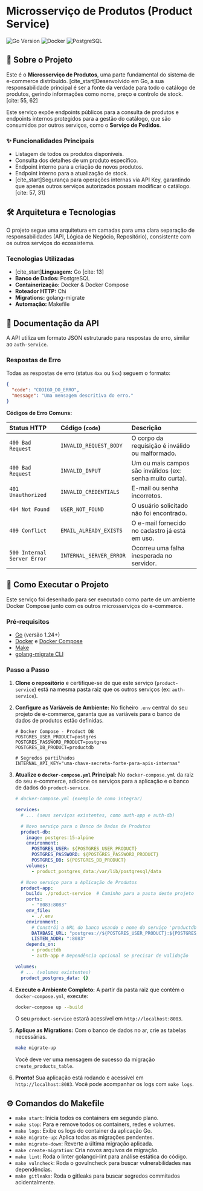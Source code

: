 # Microsserviço de Produtos (Product Service)

![Go Version](https://img.shields.io/badge/Go-1.24-blue.svg)
![Docker](https://img.shields.io/badge/Docker-20.10-blue.svg)
![PostgreSQL](https://img.shields.io/badge/PostgreSQL-15-blue.svg)

## 📖 Sobre o Projeto

Este é o **Microsserviço de Produtos**, uma parte fundamental do sistema de e-commerce distribuído. [cite_start]Desenvolvido em Go, a sua responsabilidade principal é ser a fonte da verdade para todo o catálogo de produtos, gerindo informações como nome, preço e controlo de stock. [cite: 55, 62]

Este serviço expõe endpoints públicos para a consulta de produtos e endpoints internos protegidos para a gestão do catálogo, que são consumidos por outros serviços, como o **Serviço de Pedidos**.

### ✨ Funcionalidades Principais
* Listagem de todos os produtos disponíveis.
* Consulta dos detalhes de um produto específico.
* Endpoint interno para a criação de novos produtos.
* Endpoint interno para a atualização de stock.
* [cite_start]Segurança para operações internas via API Key, garantindo que apenas outros serviços autorizados possam modificar o catálogo. [cite: 57, 31]

## 🛠️ Arquitetura e Tecnologias

O projeto segue uma arquitetura em camadas para uma clara separação de responsabilidades (API, Lógica de Negócio, Repositório), consistente com os outros serviços do ecossistema.

### Tecnologias Utilizadas
* [cite_start]**Linguagem:** Go [cite: 13]
* **Banco de Dados:** PostgreSQL
* **Containerização:** Docker & Docker Compose
* **Roteador HTTP:** Chi
* **Migrations:** golang-migrate
* **Automação:** Makefile
## 📜 Documentação da API

A API utiliza um formato JSON estruturado para respostas de erro, similar ao `auth-service`.

### Respostas de Erro
Todas as respostas de erro (status `4xx` ou `5xx`) seguem o formato:
```json
{
  "code": "CODIGO_DO_ERRO",
  "message": "Uma mensagem descritiva do erro."
}
```

**Códigos de Erro Comuns:**

| Status HTTP | Código (`code`) | Descrição |
| :--- | :--- | :--- |
| `400 Bad Request` | `INVALID_REQUEST_BODY` | O corpo da requisição é inválido ou malformado. |
| `400 Bad Request` | `INVALID_INPUT` | Um ou mais campos são inválidos (ex: senha muito curta). |
| `401 Unauthorized`| `INVALID_CREDENTIALS` | E-mail ou senha incorretos. |
| `404 Not Found` | `USER_NOT_FOUND` | O usuário solicitado não foi encontrado. |
| `409 Conflict` | `EMAIL_ALREADY_EXISTS` | O e-mail fornecido no cadastro já está em uso. |
| `500 Internal Server Error` | `INTERNAL_SERVER_ERROR` | Ocorreu uma falha inesperada no servidor. |

## 🚀 Como Executar o Projeto

Este serviço foi desenhado para ser executado como parte de um ambiente Docker Compose junto com os outros microsserviços do e-commerce.

### Pré-requisitos
* [Go](https://go.dev/doc/install) (versão 1.24+)
* [Docker](https://docs.docker.com/get-docker/) e [Docker Compose](https://docs.docker.com/compose/install/)
* [Make](https://www.gnu.org/software/make/)
* [golang-migrate CLI](https://github.com/golang-migrate/migrate/tree/master/cmd/migrate)

### Passo a Passo
1.  **Clone o repositório** e certifique-se de que este serviço (`product-service`) está na mesma pasta raiz que os outros serviços (ex: `auth-service`).

2.  **Configure as Variáveis de Ambiente:**
    No ficheiro `.env` central do seu projeto de e-commerce, garanta que as variáveis para o banco de dados de produtos estão definidas.
    ```env
    # Docker Compose - Product DB
    POSTGRES_USER_PRODUCT=postgres
    POSTGRES_PASSWORD_PRODUCT=postgres
    POSTGRES_DB_PRODUCT=productdb
    
    # Segredos partilhados
    INTERNAL_API_KEY="uma-chave-secreta-forte-para-apis-internas"
    ```

3.  **Atualize o `docker-compose.yml` Principal:**
    No `docker-compose.yml` da raiz do seu e-commerce, adicione os serviços para a aplicação e o banco de dados do `product-service`.
    ```yaml
    # docker-compose.yml (exemplo de como integrar)

    services:
      # ... (seus serviços existentes, como auth-app e auth-db)

      # Novo serviço para o Banco de Dados de Produtos
      product-db:
        image: postgres:15-alpine
        environment:
          POSTGRES_USER: ${POSTGRES_USER_PRODUCT}
          POSTGRES_PASSWORD: ${POSTGRES_PASSWORD_PRODUCT}
          POSTGRES_DB: ${POSTGRES_DB_PRODUCT}
        volumes:
          - product_postgres_data:/var/lib/postgresql/data

      # Novo serviço para a Aplicação de Produtos
      product-app:
        build: ./product-service  # Caminho para a pasta deste projeto
        ports:
          - "8083:8083"
        env_file:
          - ./.env
        environment:
          # Constrói a URL do banco usando o nome do serviço 'productdb'
          DATABASE_URL: "postgres://${POSTGRES_USER_PRODUCT}:${POSTGRES_PASSWORD_PRODUCT}@productdb:5432/${POSTGRES_DB_PRODUCT}?sslmode=disable"
          LISTEN_ADDR: ":8083"
        depends_on:
          - productdb
          - auth-app # Dependência opcional se precisar de validação

    volumes:
      # ... (volumes existentes)
      product_postgres_data: {}
    ```

4.  **Execute o Ambiente Completo:**
    A partir da pasta raiz que contém o `docker-compose.yml`, execute:
    ```bash
    docker-compose up --build
    ```
    O seu `product-service` estará acessível em `http://localhost:8083`.

5.  **Aplique as Migrations:**
    Com o banco de dados no ar, crie as tabelas necessárias.
    ```bash
    make migrate-up
    ```
    Você deve ver uma mensagem de sucesso da migração `create_products_table`.

6.  **Pronto!**
    Sua aplicação está rodando e acessível em `http://localhost:8083`. Você pode acompanhar os logs com `make logs`.

## ⚙️ Comandos do Makefile

* `make start`: Inicia todos os containers em segundo plano.
* `make stop`: Para e remove todos os containers, redes e volumes.
* `make logs`: Exibe os logs do container da aplicação Go.
* `make migrate-up`: Aplica todas as migrações pendentes.
* `make migrate-down`: Reverte a última migração aplicada.
* `make create-migration`: Cria novos arquivos de migração.
* `make lint`: Roda o linter golangci-lint para análise estática do código.
* `make vulncheck`: Roda o govulncheck para buscar vulnerabilidades nas dependências.
* `make gitleaks`: Roda o gitleaks para buscar segredos commitados acidentalmente.
